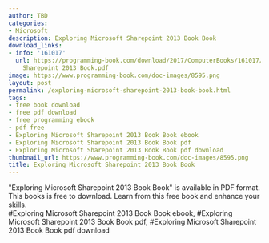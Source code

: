 ```yaml
---
author: TBD
categories:
- Microsoft
description: Exploring Microsoft Sharepoint 2013 Book Book
download_links:
- info: '161017'
  url: https://programming-book.com/download/2017/ComputerBooks/161017/Exploring Microsoft
    Sharepoint 2013 Book.pdf
image: https://www.programming-book.com/doc-images/8595.png
layout: post
permalink: /exploring-microsoft-sharepoint-2013-book-book.html
tags:
- free book download
- free pdf download
- free programming ebook
- pdf free
- Exploring Microsoft Sharepoint 2013 Book Book ebook
- Exploring Microsoft Sharepoint 2013 Book Book pdf
- Exploring Microsoft Sharepoint 2013 Book Book pdf download
thumbnail_url: https://www.programming-book.com/doc-images/8595.png
title: Exploring Microsoft Sharepoint 2013 Book Book
---
```


 
<div class="item-desc text-justify">
  "Exploring Microsoft Sharepoint 2013 Book Book" is available in PDF format. This books is free to download. Learn from this free book and enhance your skills.
  <br>
  #Exploring Microsoft Sharepoint 2013 Book Book ebook, #Exploring Microsoft Sharepoint 2013 Book Book pdf, #Exploring Microsoft Sharepoint 2013 Book Book pdf download
</div>